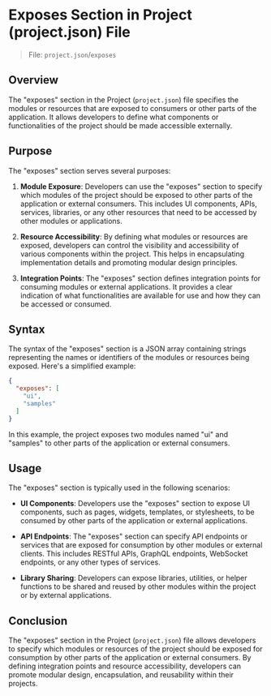 # Exposes Section in Project (project.json) File

> File: `project.json`/`exposes`

## Overview

The "exposes" section in the Project (`project.json`) file specifies the modules or resources that are exposed to consumers or other parts of the application. It allows developers to define what components or functionalities of the project should be made accessible externally.

## Purpose

The "exposes" section serves several purposes:

1. **Module Exposure**: Developers can use the "exposes" section to specify which modules of the project should be exposed to other parts of the application or external consumers. This includes UI components, APIs, services, libraries, or any other resources that need to be accessed by other modules or applications.

2. **Resource Accessibility**: By defining what modules or resources are exposed, developers can control the visibility and accessibility of various components within the project. This helps in encapsulating implementation details and promoting modular design principles.

3. **Integration Points**: The "exposes" section defines integration points for consuming modules or external applications. It provides a clear indication of what functionalities are available for use and how they can be accessed or consumed.

## Syntax

The syntax of the "exposes" section is a JSON array containing strings representing the names or identifiers of the modules or resources being exposed. Here's a simplified example:

```json
{
  "exposes": [
    "ui",
    "samples"
  ]
}
```

In this example, the project exposes two modules named "ui" and "samples" to other parts of the application or external consumers.

## Usage

The "exposes" section is typically used in the following scenarios:

* **UI Components**: Developers use the "exposes" section to expose UI components, such as pages, widgets, templates, or stylesheets, to be consumed by other parts of the application or external applications.

* **API Endpoints**: The "exposes" section can specify API endpoints or services that are exposed for consumption by other modules or external clients. This includes RESTful APIs, GraphQL endpoints, WebSocket endpoints, or any other types of services.

* **Library Sharing**: Developers can expose libraries, utilities, or helper functions to be shared and reused by other modules within the project or by external applications.

## Conclusion

The "exposes" section in the Project (`project.json`) file allows developers to specify which modules or resources of the project should be exposed for consumption by other parts of the application or external consumers. By defining integration points and resource accessibility, developers can promote modular design, encapsulation, and reusability within their projects.

